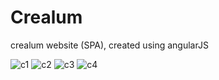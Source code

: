 # Crealum
crealum website (SPA), created using angularJS




![c1](https://user-images.githubusercontent.com/27547520/35438706-842e25b6-028f-11e8-8b96-d8984d2fa68f.JPG)
![c2](https://user-images.githubusercontent.com/27547520/35438711-857be5fc-028f-11e8-9a15-d1b0578a475b.JPG)
![c3](https://user-images.githubusercontent.com/27547520/35438712-86bff0e8-028f-11e8-96a3-3c76388faee9.JPG)
![c4](https://user-images.githubusercontent.com/27547520/35438716-88907104-028f-11e8-8405-d14d625828e1.JPG)

